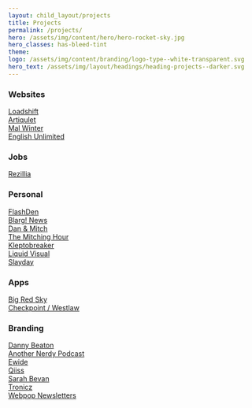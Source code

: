 ```yaml
---
layout: child_layout/projects
title: Projects
permalink: /projects/
hero: /assets/img/content/hero/hero-rocket-sky.jpg
hero_classes: has-bleed-tint
theme:
logo: /assets/img/content/branding/logo-type--white-transparent.svg
hero_text: /assets/img/layout/headings/heading-projects--darker.svg
---
```


<h3>Websites</h3>
<a href="">Loadshift</a><br>
<a href="">Artiqulet</a><br>
<a href="">Mal Winter</a><br>
<a href="">English Unlimited</a><br>

<h3>Jobs</h3>

<a href="">Rezillia</a><br>

<h3>Personal</h3>

<a href="">FlashDen</a><br>
<a href="">Blarg! News</a><br>
<a href="">Dan & Mitch</a><br>
<a href="">The Mitching Hour</a><br>
<a href="">Kleptobreaker</a><br>
<a href="">Liquid Visual</a><br>
<a href="">Slayday</a>

<h3>Apps</h3>

<a href="">Big Red Sky</a><br>
<a href="">Checkpoint / Westlaw</a><br>

<h3>Branding</h3>

<a href="">Danny Beaton</a><br>
<a href="">Another Nerdy Podcast</a><br>
<a href="">Ewide</a><br>
<a href="">Qiiss</a><br>
<a href="">Sarah Bevan</a><br>
<a href="">Tronicz</a><br>
<a href="">Webpop Newsletters</a>